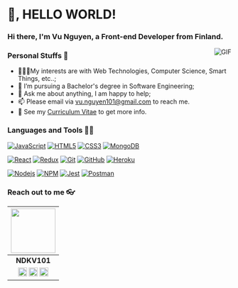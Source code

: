 
# 👋, HELLO WORLD!

### Hi there, I'm **Vu Nguyen**, a **Front-end Developer** from Finland.

<img align="right" alt="GIF" src="https://i.pinimg.com/originals/e4/26/70/e426702edf874b181aced1e2fa5c6cde.gif" />

### Personal Stuffs 🤔

- 👨🏽‍💻My interests are with Web Technologies, Computer Science, Smart Things, etc..;
- 💼 I’m pursuing a Bachelor's degree in Software Engineering;
- 💬 Ask me about anything, I am happy to help;
- 📫 Please email via vu.nguyen101@gmail.com to reach me.
- 📝 See my [Curriculum Vitae](https://drive.google.com/file/d/1DkKh6ErKLpp9X9gbJP6ZsHrkBQ6KLi8J/view?usp=sharing) to get more info.

### Languages and Tools 👨‍💻

[![JavaScript](https://img.shields.io/badge/-JavaScript-black?style=flat&logo=javascript&link=https://github.com/ndkv101)](https://github.com/ndkv101) 
[![HTML5](https://img.shields.io/badge/-HTML5-E34F26?style=flat&logo=html5&logoColor=white&link=https://github.com/ndkv101)](https://github.com/ndkv101) 
[![CSS3](https://img.shields.io/badge/-CSS3-1572B6?style=flat&logo=css3&link=https://github.com/ndkv101)](https://github.com/ndkv101)
[![MongoDB](https://img.shields.io/badge/-MongoDB-black?style=flat&logo=MongoDB&link=https://github.com/ndkv101)](https://github.com/ndkv101)

[![React](https://img.shields.io/badge/-React-black?style=flat&logo=react&link=https://github.com/ndkv101)](https://github.com/ndkv101)
[![Redux](https://img.shields.io/badge/-Redux-purple?style=flat&logo=redux&link=https://github.com/ndkv101)](https://github.com/ndkv101)
[![Git](https://img.shields.io/badge/-Git-black?style=flat&logo=git&link=https://github.com/ndkv101)](https://github.com/ndkv101) 
[![GitHub](https://img.shields.io/badge/-GitHub-181717?style=flat&logo=github&link=https://github.com/ndkv101)](https://github.com/ndkv101)
[![Heroku](https://img.shields.io/badge/-Heroku-purple?style=flat&logo=Heroku&link=https://github.com/ndkv101)](https://github.com/ndkv101)

[![Nodejs](https://img.shields.io/badge/-Nodejs-black?style=flat&logo=Node.js&link=https://github.com/ndkv101)](https://github.com/ndkv101)
[![NPM](https://img.shields.io/badge/-NPM-black?style=flat&logo=npm&link=https://github.com/ndkv101)](https://github.com/ndkv101)
[![Jest](https://img.shields.io/badge/-Jest-red?style=flat&logo=Jest&link=https://github.com/ndkv101)](https://github.com/ndkv101) 
[![Postman](https://img.shields.io/badge/-Postman-black?style=flat&logo=Postman&link=https://github.com/ndkv101)](https://github.com/ndkv101)

### Reach out to me 👓

|                                                                                                                                                                                                        <a href="https://github.com/ndkv101"><img src="https://www.flaticon.com/svg/static/icons/svg/843/843280.svg" width="100px" height="100px" /></a>                                                                                                                                                                                                        |
| :--------------------------------------------------------------------------------------------------------------------------------------------------------------------------------------------------------------------------------------------------------------------------------------------------------------------------------------------------------------------------------------------------------------------------------------------------------------------------------------------------------------------------------------------------------------------------: |
|                                                                                                                                                                                                                                                             **NDKV101**                                                                                                                                                                                                                                                              |
| <a href="https://twitter.com/ndkv101"><img src="https://cdns.iconmonstr.com/wp-content/assets/preview/2012/240/iconmonstr-twitter-1.png" width="20px" height="20px"></a> <a href="https://www.linkedin.com/in/ndkv9"><img src="https://cdns.iconmonstr.com/wp-content/assets/preview/2012/240/iconmonstr-linkedin-3.png" width="20px" height="20px"></a> <a href="https://dev.to/ndkv9"><img src="https://cdn.worldvectorlogo.com/logos/devto.svg" width="20px" height="20px"></a> |

<!--
**sagar-viradiya/sagar-viradiya** is a ✨ _special_ ✨ repository because its `README.md` (this file) appears on your GitHub profile.
